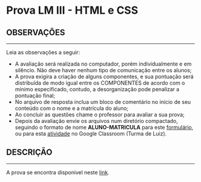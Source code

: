 # Prova LM III - HTML e CSS

## OBSERVAÇÕES
---

Leia as observações a seguir:

* A avaliação será realizada no computador, porém individualmente e em silêncio. Não deve haver nenhum tipo de comunicação entre os alunos;
* A prova exigira a criação de alguns componentes, e sua pontuação será distribuída de modo igual entre os COMPONENTES de acordo com o mínimo especificado, contudo, a desorganização pode penalizar a pontuação final;
* No arquivo de resposta inclua um bloco de comentário no início de seu conteúdo com o nome e a matrícula do aluno;
* Ao concluir as questões chame o professor para avaliar a sua prova;
* Depois da avaliação envie os arquivos num diretório compactado, seguindo o formato de nome **ALUNO-MATRICULA** para este [formulário](https://goo.gl/forms/ovYVXr94juHqDq393), ou para esta [atividade](https://classroom.google.com/u/2/c/MTg5NjM0ODI0ODFa/a/MzAzNTEzNDYyMzBa/details) no Google Classroom (Turma de Luiz).


## DESCRIÇÃO
---

A prova se encontra disponível neste [link](https://ifpb.github.io/css-exercises/challenges/css/iftech-animation/).